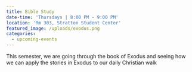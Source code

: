 ```yaml
---
title: Bible Study
date-time: 'Thursdays | 8:00 PM - 9:00 PM'
location: 'Rm 303, Stratton Student Center'
featured_image: /uploads/exodus.png
categories:
  - upcoming-events
---
```


This semester, we are going through the book of Exodus and seeing how we can apply the stories in Exodus to our daily Christian walk
